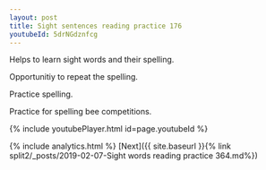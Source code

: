 ```yaml
---
layout: post
title: Sight sentences reading practice 176
youtubeId: 5drNGdznfcg
---
```

 
 
Helps to learn sight words and their spelling.

Opportunitiy to repeat the spelling. 

Practice spelling. 
 
Practice for spelling bee competitions. 
 
{% include youtubePlayer.html id=page.youtubeId %}
 
 
{% include analytics.html %} 
[Next]({{ site.baseurl }}{% link  split2/_posts/2019-02-07-Sight words reading practice 364.md%})
 
